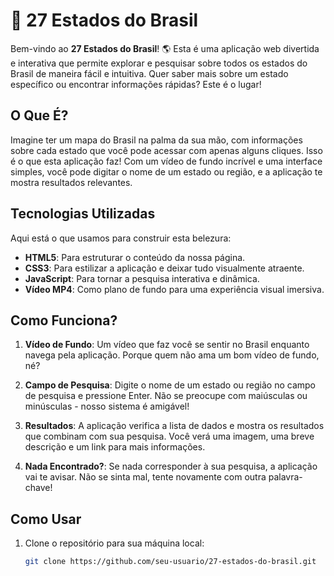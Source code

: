 # 🚀 27 Estados do Brasil

Bem-vindo ao **27 Estados do Brasil**! 🌎 Esta é uma aplicação web divertida e interativa que permite explorar e pesquisar sobre todos os estados do Brasil de maneira fácil e intuitiva. Quer saber mais sobre um estado específico ou encontrar informações rápidas? Este é o lugar!

## O Que É?

Imagine ter um mapa do Brasil na palma da sua mão, com informações sobre cada estado que você pode acessar com apenas alguns cliques. Isso é o que esta aplicação faz! Com um vídeo de fundo incrível e uma interface simples, você pode digitar o nome de um estado ou região, e a aplicação te mostra resultados relevantes.

## Tecnologias Utilizadas

Aqui está o que usamos para construir esta belezura:

- **HTML5**: Para estruturar o conteúdo da nossa página.
- **CSS3**: Para estilizar a aplicação e deixar tudo visualmente atraente.
- **JavaScript**: Para tornar a pesquisa interativa e dinâmica.
- **Vídeo MP4**: Como plano de fundo para uma experiência visual imersiva.

## Como Funciona?

1. **Vídeo de Fundo**: Um vídeo que faz você se sentir no Brasil enquanto navega pela aplicação. Porque quem não ama um bom vídeo de fundo, né?

2. **Campo de Pesquisa**: Digite o nome de um estado ou região no campo de pesquisa e pressione Enter. Não se preocupe com maiúsculas ou minúsculas - nosso sistema é amigável!

3. **Resultados**: A aplicação verifica a lista de dados e mostra os resultados que combinam com sua pesquisa. Você verá uma imagem, uma breve descrição e um link para mais informações.

4. **Nada Encontrado?**: Se nada corresponder à sua pesquisa, a aplicação vai te avisar. Não se sinta mal, tente novamente com outra palavra-chave!

## Como Usar

1. Clone o repositório para sua máquina local:
   ```bash
   git clone https://github.com/seu-usuario/27-estados-do-brasil.git
